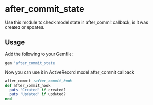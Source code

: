 # after_commit_state

Use this module to check model state in after_commit callback, is it was created or updated.

## Usage

Add the following to your Gemfile:
```ruby
gem 'after_commit_state'
```

Now you can use it in ActiveRecord model after_commit callback
```ruby
after_commit :after_commit_hook
def after_commit_hook
  puts 'Created' if created?
  puts 'Updated' if updated?
end
```
